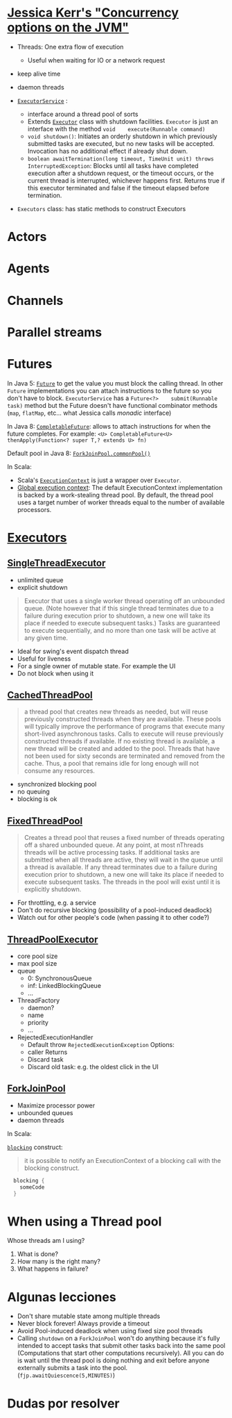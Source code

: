 # [Jessica Kerr's "Concurrency options on the JVM"](https://www.youtube.com/watch?v=yhguOt863nw)

* Threads: One extra flow of execution
  * Useful when waiting for IO or a network request

* keep alive time
* daemon threads


* [`ExecutorService`](https://docs.oracle.com/javase/7/docs/api/java/util/concurrent/ExecutorService.html) :
  * interface around a thread pool of sorts
  * Extends [`Executor`](https://docs.oracle.com/javase/7/docs/api/java/util/concurrent/Executor.html) class with shutdown facilities. `Executor` is just an interface with the method `void	execute(Runnable command)`
  * `void shutdown()`: Initiates an orderly shutdown in which previously submitted tasks are executed, but no new tasks will be accepted. Invocation has no additional effect if already shut down.
  * `boolean awaitTermination(long timeout, TimeUnit unit) throws InterruptedException`: Blocks until all tasks have completed execution after a shutdown request, or the timeout occurs, or the current thread is interrupted, whichever happens first. Returns true if this executor terminated and false if the timeout elapsed before termination.

* `Executors` class: has static methods to construct Executors

# Actors

# Agents

# Channels

# Parallel streams

# Futures

In Java 5: [`Future`](https://docs.oracle.com/javase/7/docs/api/java/util/concurrent/Future.html) to get the value you must block the calling thread. In other `Future` implementations you can attach instructions to the future so you don't have to block. `ExecutorService` has a `Future<?>	submit(Runnable task)` method but the Future doesn't have functional combinator methods (`map`, `flatMap`, etc... what Jessica calls _monadic_ interface)

In Java 8: [`CompletableFuture`](https://docs.oracle.com/javase/8/docs/api/java/util/concurrent/CompletableFuture.html): allows to attach instructions for when the future completes. For example: `<U> CompletableFuture<U>	thenApply(Function<? super T,? extends U> fn)`

Default pool in Java 8: [`ForkJoinPool.commonPool()`](https://docs.oracle.com/javase/8/docs/api/java/util/concurrent/ForkJoinPool.html#commonPool--)

In Scala:

* Scala's [`ExecutionContext`](http://www.scala-lang.org/api/2.11.8/#scala.concurrent.ExecutionContext) is just a wrapper over `Executor`.
* [Global execution context](http://www.scala-lang.org/api/2.11.8/#scala.concurrent.ExecutionContext$): The default ExecutionContext implementation is backed by a work-stealing thread pool. By default, the thread pool uses a target number of worker threads equal to the number of available processors.

# [Executors](https://docs.oracle.com/javase/7/docs/api/java/util/concurrent/Executors.html)

## [SingleThreadExecutor](https://docs.oracle.com/javase/7/docs/api/java/util/concurrent/Executors.html#newSingleThreadExecutor())

* unlimited queue
* explicit shutdown

> Executor that uses a single worker thread operating off an unbounded queue. (Note however that if this single thread terminates due to a failure during execution prior to shutdown, a new one will take its place if needed to execute subsequent tasks.) Tasks are guaranteed to execute sequentially, and no more than one task will be active at any given time.

* Ideal for swing's event dispatch thread
* Useful for liveness
* For a single owner of mutable state. For example the UI
* Do not block when using it

## [CachedThreadPool](https://docs.oracle.com/javase/7/docs/api/java/util/concurrent/Executors.html#newCachedThreadPool())

> a thread pool that creates new threads as needed, but will reuse previously constructed threads when they are available. These pools will typically improve the performance of programs that execute many short-lived asynchronous tasks. Calls to execute will reuse previously constructed threads if available. If no existing thread is available, a new thread will be created and added to the pool. Threads that have not been used for sixty seconds are terminated and removed from the cache. Thus, a pool that remains idle for long enough will not consume any resources.

* synchronized blocking pool
* no queuing
* blocking is ok

## [FixedThreadPool](https://docs.oracle.com/javase/7/docs/api/java/util/concurrent/Executors.html#newFixedThreadPool(int))

> Creates a thread pool that reuses a fixed number of threads operating off a shared unbounded queue. At any point, at most nThreads threads will be active processing tasks. If additional tasks are submitted when all threads are active, they will wait in the queue until a thread is available. If any thread terminates due to a failure during execution prior to shutdown, a new one will take its place if needed to execute subsequent tasks. The threads in the pool will exist until it is explicitly shutdown.

* For throttling, e.g. a service
* Don't do recursive blocking (possibility of a pool-induced deadlock)
* Watch out for other people's code (when passing it to other code?)

## [ThreadPoolExecutor](https://docs.oracle.com/javase/7/docs/api/java/util/concurrent/ThreadPoolExecutor.html)

* core pool size
* max pool size
* queue
  * 0: SynchronousQueue
  * inf: LinkedBlockingQueue
  * ...
* ThreadFactory
  * daemon?
  * name
  * priority
  * ...
* RejectedExecutionHandler
  * Default throw `RejectedExecutionException`
  Options:
  * caller Returns
  * Discard task
  * Discard old task: e.g. the oldest click in the UI

## [ForkJoinPool](https://docs.oracle.com/javase/7/docs/api/java/util/concurrent/ForkJoinPool.html)

* Maximize processor power
* unbounded queues
* daemon threads

In Scala:

[`blocking`](http://docs.scala-lang.org/overviews/core/futures.html) construct:
>  it is possible to notify an ExecutionContext of a blocking call with the blocking construct.

```scala
  blocking {
    someCode
  }
```


# When using a Thread pool

Whose threads am I using?

1. What is done?
2. How many is the right many?
3. What happens in failure?

# Algunas lecciones

* Don't share mutable state among multiple threads
* Never block forever! Always provide a timeout
* Avoid Pool-induced deadlock when using fixed size pool threads
* Calling `shutdown` on a `ForkJoinPool` won't do anything because it's fully intended to accept tasks that submit other tasks back into the same pool (Computations that start other computations recursively). All you can do is wait until the thread pool is doing nothing and exit before anyone externally submits a task into the pool. (`fjp.awaitQuiescence(5,MINUTES)`)

# Dudas por resolver
